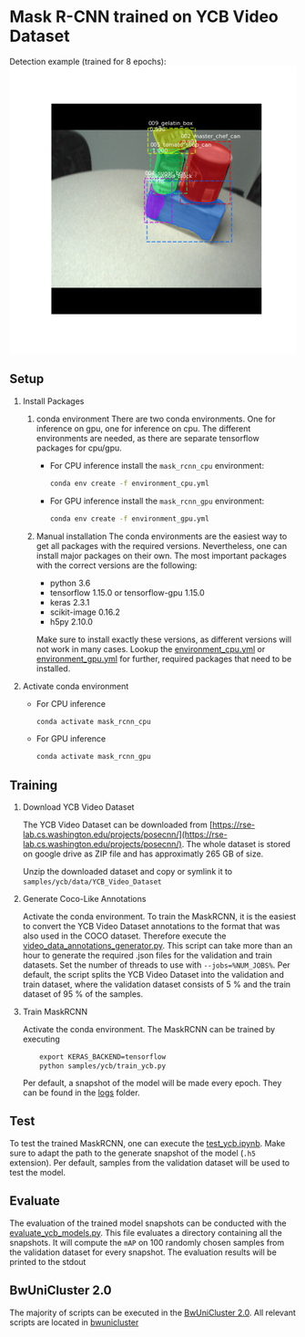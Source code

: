 Mask R-CNN trained on YCB Video Dataset
====

Detection example (trained for 8 epochs):
![](assets/img1.png)

Setup
----

1. Install Packages
    1. conda environment
        There are two conda environments.
        One for inference on gpu, one for inference on cpu.
        The different environments are needed, 
        as there are separate tensorflow packages for cpu/gpu.

        - For CPU inference install the `mask_rcnn_cpu` environment:
            ```bash
            conda env create -f environment_cpu.yml
            ```
        - For GPU inference install the `mask_rcnn_gpu` environment:
            ```bash
            conda env create -f environment_gpu.yml
            ```
    
    2. Manual installation
        The conda environments are the easiest way to get all packages with the required versions.
        Nevertheless, one can install major packages on their own.
        The most important packages with the correct versions are the following:

        - python 3.6
        - tensorflow 1.15.0 or tensorflow-gpu 1.15.0
        - keras 2.3.1
        - scikit-image 0.16.2
        - h5py 2.10.0

        Make sure to install exactly these versions, as different versions will not work in many cases.
        Lookup the [environment_cpu.yml](environment_cpu.yml) or [environment_gpu.yml](environment_gpu.yml)
        for further, required packages that need to be installed.

1. Activate conda environment

    - For CPU inference
        ```bash
        conda activate mask_rcnn_cpu
        ```
    - For GPU inference
        ```bash
        conda activate mask_rcnn_gpu
        ```

Training
---

1. Download YCB Video Dataset

    The YCB Video Dataset can be downloaded from [https://rse-lab.cs.washington.edu/projects/posecnn/](https://rse-lab.cs.washington.edu/projects/posecnn/).
    The whole dataset is stored on google drive as ZIP file and has approximatly 265 GB of size.

    Unzip the downloaded dataset and copy or symlink it to `samples/ycb/data/YCB_Video_Dataset`

1. Generate Coco-Like Annotations

    Activate the conda environment.
    To train the MaskRCNN, it is the easiest to convert the YCB Video Dataset annotations
    to the format that was also used in the COCO dataset.
    Therefore execute the [video_data_annotations_generator.py](samples/ycb/video_data_annotations_generator.py).
    This script can take more than an hour to generate the required .json files for the validation and train datasets.
    Set the number of threads to use with `--jobs=%NUM_JOBS%`.
    Per default, the script splits the YCB Video Dataset into the validation and train dataset,
    where the validation dataset consists of 5 % and the train dataset of 95 % of the samples.

1. Train MaskRCNN

    Activate the conda environment.
    The MaskRCNN can be trained by executing
    ```commandline
        export KERAS_BACKEND=tensorflow
        python samples/ycb/train_ycb.py
    ```
    Per default, a snapshot of the model will be made every epoch.
    They can be found in the [logs](samples/ycb/logs) folder.

Test
----

To test the trained MaskRCNN, one can execute the [test_ycb.ipynb](samples/ycb/test_ycb.ipynb).
Make sure to adapt the path to the generate snapshot of the model (`.h5` extension).
Per default, samples from the validation dataset will be used to test the model.

Evaluate
----

The evaluation of the trained model snapshots can be conducted with the [evaluate_ycb_models.py](samples/ycb/evaluate_ycb_models.py). This file evaluates a directory containing all the snapshots. It will compute the `mAP` on 100 randomly chosen samples from the validation dataset for every snapshot.
The evaluation results will be printed to the stdout

BwUniCluster 2.0
----

The majority of scripts can be executed in the [BwUniCluster 2.0](https://wiki.bwhpc.de/e/Main_Page).
All relevant scripts are located in [bwunicluster](bwunicluster)

